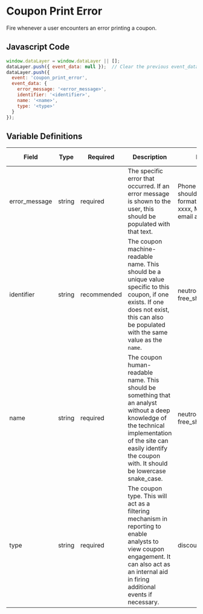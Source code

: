 # Coupon Print Error

Fire whenever a user encounters an error printing a coupon. 

## Javascript Code

```js
window.dataLayer = window.dataLayer || [];
dataLayer.push({ event_data: null });  // Clear the previous event_data object.
dataLayer.push({
  event: 'coupon_print_error',
  event_data: {
    error_message: '<error_message>',
    identifier: '<identifier>',
    name: '<name>',
    type: '<type>'
  }
});
```

## Variable Definitions

|Field|Type|Required|Description|Example|Pattern|Min Length|Max Length|Minimum|Maximum|Multiple Of|
| --- | --- | --- | --- | --- | --- | --- | --- | --- | --- | --- |
|error_message|string|required|The specific error that occurred. If an error message is shown to the user, this should be populated with that text.|Phone number should follow the format (xxx) xxx-xxxx, Must be a valid email address|
|identifier|string|recommended|The coupon machine-readable name. This should be a unique value specific to this coupon, if one exists. If one does not exist, this can also be populated with the same value as the `name`.|neutrogena_discount, free_shipping_q421|
|name|string|required|The coupon human-readable name. This should be something that an analyst without a deep knowledge of the technical implementation of the site can easily identify the coupon with. It should be lowercase snake_case.|neutrogena_discount, free_shipping_q421|
|type|string|required|The coupon type. This will act as a filtering mechanism in reporting to enable analysts to view coupon engagement. It can also act as an internal aid in firing additional events if necessary.|discount, promo|
